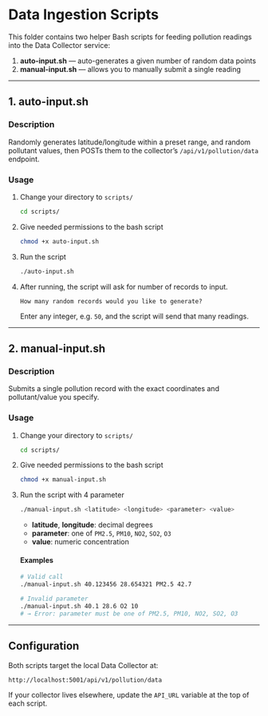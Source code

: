 # Data Ingestion Scripts

This folder contains two helper Bash scripts for feeding pollution readings into the Data Collector service:

1. **auto-input.sh** — auto-generates a given number of random data points  
2. **manual-input.sh** — allows you to manually submit a single reading

---

## 1. auto-input.sh

### Description

Randomly generates latitude/longitude within a preset range, and random pollutant values, then POSTs them to the collector’s `/api/v1/pollution/data` endpoint.

### Usage

1. Change your directory to `scripts/`
    ```bash
    cd scripts/

2. Give needed permissions to the bash script
    ```bash
    chmod +x auto-input.sh 

3. Run the script
    ```bash 
    ./auto-input.sh

4. After running, the script will ask for number of records to input. 
    ```
    How many random records would you like to generate?
    ```

    Enter any integer, e.g. `50`, and the script will send that many readings.

---

## 2. manual-input.sh

### Description

Submits a single pollution record with the exact coordinates and pollutant/value you specify.

### Usage

1. Change your directory to `scripts/`
    ```bash
    cd scripts/

2. Give needed permissions to the bash script
    ```bash
    chmod +x manual-input.sh

3. Run the script with 4 parameter
    ```bash 
    ./manual-input.sh <latitude> <longitude> <parameter> <value>
    ```

    - **latitude**, **longitude**: decimal degrees  
    - **parameter**: one of `PM2.5`, `PM10`, `NO2`, `SO2`, `O3`  
    - **value**: numeric concentration  

    #### Examples

    ```bash
    # Valid call
    ./manual-input.sh 40.123456 28.654321 PM2.5 42.7

    # Invalid parameter
    ./manual-input.sh 40.1 28.6 O2 10
    # → Error: parameter must be one of PM2.5, PM10, NO2, SO2, O3
    ```

---

## Configuration

Both scripts target the local Data Collector at:

```
http://localhost:5001/api/v1/pollution/data
```

If your collector lives elsewhere, update the `API_URL` variable at the top of each script.